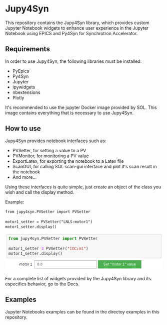 # Jupy4Syn
This repository contains the Jupy4Syn library, which provides custom Jupyter Notebook widgets to enhance user experience in the Jupyter Notebook using EPICS and Py4Syn for Synchrotron Accelerator.

## Requirements
In order to use Jupy4Syn, the following libraries must be installed:
* PyEpics
* Py4Syn
* Jupyter
* ipywidgets
* nbextensions
* Plotly

It's recommended to use the jupyter Docker image provided by SOL. This image contains everything that is necessary to use Jupy4Syn.

## How to use
 Jupy4Syn provides notebook interfaces such as:
 * PVSetter, for setting a value to a PV
 * PVMonitor, for monitoring a PV value
 * ExportLatex, for exporting the notebook to a Latex file
 * ScanGUI, for calling SOL scan-gui interface and plot it's scan result in the notebook
 * And more...

 Using these interfaces is quite simple, just create an object of the class you wish and call the display method.

Example:

```
from jupy4syn.PVSetter import PVSetter

motor1_setter = PVSetter("LNLS:motor1")
motor1_setter.display()
```

![Example in Jupyter cell](files/img/example.png)

For a complete list of widgets provided by the Jupy4Syn library and its especifics behavior, go to the Docs.

## Examples

Jupyter Notebooks examples can be found in the directoy examples in this repository.
